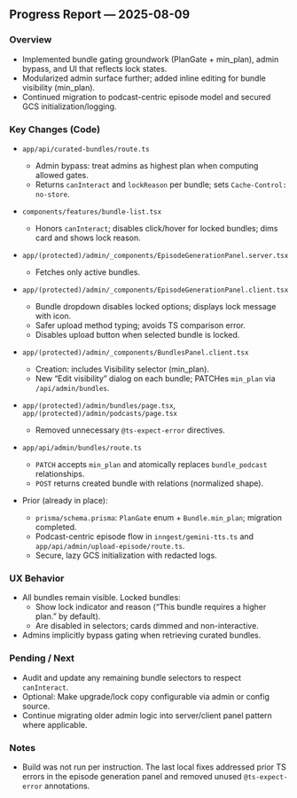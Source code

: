 ## Progress Report — 2025-08-09

### Overview
- Implemented bundle gating groundwork (PlanGate + min_plan), admin bypass, and UI that reflects lock states.
- Modularized admin surface further; added inline editing for bundle visibility (min_plan).
- Continued migration to podcast-centric episode model and secured GCS initialization/logging.

### Key Changes (Code)
- `app/api/curated-bundles/route.ts`
  - Admin bypass: treat admins as highest plan when computing allowed gates.
  - Returns `canInteract` and `lockReason` per bundle; sets `Cache-Control: no-store`.

- `components/features/bundle-list.tsx`
  - Honors `canInteract`; disables click/hover for locked bundles; dims card and shows lock reason.

- `app/(protected)/admin/_components/EpisodeGenerationPanel.server.tsx`
  - Fetches only active bundles.

- `app/(protected)/admin/_components/EpisodeGenerationPanel.client.tsx`
  - Bundle dropdown disables locked options; displays lock message with icon.
  - Safer upload method typing; avoids TS comparison error.
  - Disables upload button when selected bundle is locked.

- `app/(protected)/admin/_components/BundlesPanel.client.tsx`
  - Creation: includes Visibility selector (min_plan).
  - New “Edit visibility” dialog on each bundle; PATCHes `min_plan` via `/api/admin/bundles`.

- `app/(protected)/admin/bundles/page.tsx`, `app/(protected)/admin/podcasts/page.tsx`
  - Removed unnecessary `@ts-expect-error` directives.

- `app/api/admin/bundles/route.ts`
  - `PATCH` accepts `min_plan` and atomically replaces `bundle_podcast` relationships.
  - `POST` returns created bundle with relations (normalized shape).

- Prior (already in place):
  - `prisma/schema.prisma`: `PlanGate` enum + `Bundle.min_plan`; migration completed.
  - Podcast-centric episode flow in `inngest/gemini-tts.ts` and `app/api/admin/upload-episode/route.ts`.
  - Secure, lazy GCS initialization with redacted logs.

### UX Behavior
- All bundles remain visible. Locked bundles:
  - Show lock indicator and reason (“This bundle requires a higher plan.” by default).
  - Are disabled in selectors; cards dimmed and non-interactive.
- Admins implicitly bypass gating when retrieving curated bundles.

### Pending / Next
- Audit and update any remaining bundle selectors to respect `canInteract`.
- Optional: Make upgrade/lock copy configurable via admin or config source.
- Continue migrating older admin logic into server/client panel pattern where applicable.

### Notes
- Build was not run per instruction. The last local fixes addressed prior TS errors in the episode generation panel and removed unused `@ts-expect-error` annotations.


